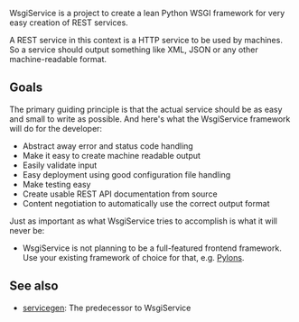 WsgiService is a project to create a lean Python WSGI framework for very easy creation of REST services.

A REST service in this context is a HTTP service to be used by machines. So a service should output something like XML, JSON or any other machine-readable format.

## Goals ##

The primary guiding principle is that the actual service should be as easy and small to write as possible. And here's what the WsgiService framework will do for the developer:

* Abstract away error and status code handling
* Make it easy to create machine readable output
* Easily validate input
* Easy deployment using good configuration file handling
* Make testing easy
* Create usable REST API documentation from source
* Content negotiation to automatically use the correct output format

Just as important as what WsgiService tries to accomplish is what it will never be:

* WsgiService is not planning to be a full-featured frontend framework. Use your existing framework of choice for that, e.g. [Pylons](http://pylonshq.com/).

## See also ##

* [servicegen](http://github.com/pneff/servicegen/tree/master): The predecessor to WsgiService
